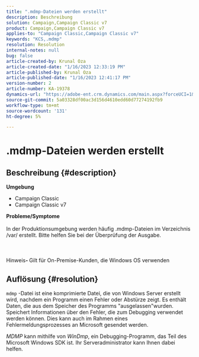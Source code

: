 ```yaml
---
title: ".mdmp-Dateien werden erstellt"
description: Beschreibung
solution: Campaign,Campaign Classic v7
product: Campaign,Campaign Classic v7
applies-to: "Campaign Classic,Campaign Classic v7"
keywords: "KCS,.mdmp"
resolution: Resolution
internal-notes: null
bug: false
article-created-by: Krunal Oza
article-created-date: "1/16/2023 12:33:19 PM"
article-published-by: Krunal Oza
article-published-date: "1/16/2023 12:41:17 PM"
version-number: 2
article-number: KA-19378
dynamics-url: "https://adobe-ent.crm.dynamics.com/main.aspx?forceUCI=1&pagetype=entityrecord&etn=knowledgearticle&id=9d2a40f3-9995-ed11-aad1-6045bd006793"
source-git-commit: 5a03328df00ac3d156d4610edd60d77274192fb9
workflow-type: tm+mt
source-wordcount: '131'
ht-degree: 5%

---
```


# .mdmp-Dateien werden erstellt

## Beschreibung {#description}

<b>Umgebung</b>
- Campaign Classic
- Campaign Classic v7



<b>Probleme/Symptome</b><br><br>In der Produktionsumgebung werden häufig .mdmp-Dateien im Verzeichnis /var/ erstellt. Bitte helfen Sie bei der Überprüfung der Ausgabe.<br><br> <br><br>Hinweis<b>- </b>Gilt für On-Premise-Kunden, die Windows OS verwenden <br>

## Auflösung {#resolution}


`mdmp` -Datei ist eine komprimierte Datei, die von Windows Server erstellt wird, nachdem ein Programm einen Fehler oder Abstürze zeigt. Es enthält Daten, die aus dem Speicher des Programms &quot;ausgelassen&quot;wurden.
Speichert Informationen über den Fehler, die zum Debugging verwendet werden können. Dies kann auch im Rahmen eines Fehlermeldungsprozesses an Microsoft gesendet werden.



*MDMP* kann mithilfe von *WinDmp*, ein Debugging-Programm, das Teil des Microsoft Windows SDK ist. Ihr Serveradministrator kann Ihnen dabei helfen.
